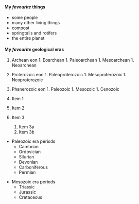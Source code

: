 #### My *favourite* things
  * some people
  * many other living things
  * compost
  * springtails and rotifers
  * the entire planet
  
#### My *favourite* geological eras
 1.   Archean eon
    1.   Eoarchean
    1.   Paleoarchean
    1.   Mesoarchean
    1.   Neoarchean
 2.   Proterozoic eon
    1.   Paleoproterozoic
    1.   Mesoproterozoic
    1.   Neoproterozoic
 3.   Phanerozoic eon
    1.   Paleozoic
    1.   Mesozoic
    1.   Cenozoic

1. Item 1
1. Item 2
1. Item 3
   1. Item 3a
   1. Item 3b

 * Paleozoic era periods
   * Cambrian
   * Ordovician
   * Silurian
   * Devonian
   * Carboniferous
   * Permian

 - Mesozoic era periods
   - Triassic
   - Jurassic
   - Cretaceous
